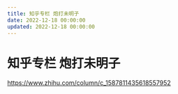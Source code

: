 ```yaml
---
title: 知乎专栏 炮打未明子
date: 2022-12-18 00:00:00
updated: 2022-12-18 00:00:00
---
```


# 知乎专栏 炮打未明子
https://www.zhihu.com/column/c_1587811435618557952

